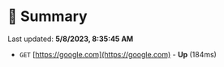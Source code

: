 # 📖 Summary
Last updated: **5/8/2023, 8:35:45 AM**

- `GET` [https://google.com](https://google.com) - **Up** (184ms)
